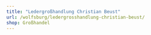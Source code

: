 ```yaml
---
title: "Ledergroßhandlung Christian Beust"
url: /wolfsburg/ledergrosshandlung-christian-beust/
shop: Großhandel
---
```

